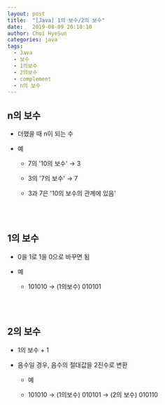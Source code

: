 ```yaml
---
layout: post
title:  "[Java] 1의 보수/2의 보수"
date:   2019-08-09 20:10:10
author: Choi HyeSun
categories: java
tags:
  - Java
  - 보수
  - 1의보수
  - 2의보수
  - complement
  - n의 보수
---
```


## n의 보수

- 더했을 때 n이 되는 수

- 예

  - 7의 '10의 보수' → 3

  - 3의 '7의 보수' → 7

  - 3과 7은 '10의 보수의 관계에 있음'

<br>
<br>

## 1의 보수

- 0을 1로 1을 0으로 바꾸면 됨

- 예

  - 101010 → (1의보수) 010101

<br>
<br>

## 2의 보수

- 1의 보수 + 1

- 음수일 경우, 음수의 절대값을 2진수로 변환

  - 예

  - 101010 → (1의보수) 010101 → (2의 보수) 010110

